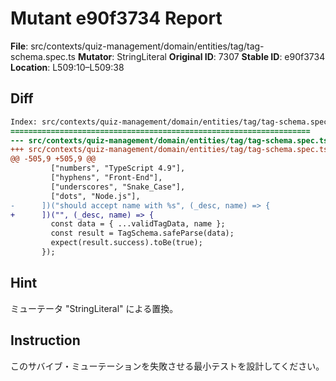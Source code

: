# Mutant e90f3734 Report

**File**: src/contexts/quiz-management/domain/entities/tag/tag-schema.spec.ts
**Mutator**: StringLiteral
**Original ID**: 7307
**Stable ID**: e90f3734
**Location**: L509:10–L509:38

## Diff

```diff
Index: src/contexts/quiz-management/domain/entities/tag/tag-schema.spec.ts
===================================================================
--- src/contexts/quiz-management/domain/entities/tag/tag-schema.spec.ts	original
+++ src/contexts/quiz-management/domain/entities/tag/tag-schema.spec.ts	mutated #7307
@@ -505,9 +505,9 @@
         ["numbers", "TypeScript 4.9"],
         ["hyphens", "Front-End"],
         ["underscores", "Snake_Case"],
         ["dots", "Node.js"],
-      ])("should accept name with %s", (_desc, name) => {
+      ])("", (_desc, name) => {
         const data = { ...validTagData, name };
         const result = TagSchema.safeParse(data);
         expect(result.success).toBe(true);
       });
```

## Hint

ミューテータ "StringLiteral" による置換。

## Instruction

このサバイブ・ミューテーションを失敗させる最小テストを設計してください。
